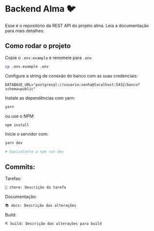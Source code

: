 # Backend Alma 🐦

Esse é o repositório da REST API do projeto alma. Leia a documentação para mais detalhes:

## Como rodar o projeto

Copie o `.env.example` e renomeie para `.env`

```bash
cp .env.example .env
```

Configure a string de conexão do banco com as suas credenciais:

```text
DATABASE_URL="postgresql://usuario:senha@localhost:5432/banco?schema=public"
```

Instale as dependências com yarn:

```bash
yarn
```

ou use o NPM:

```bash
npm install
```

Inicie o servidor com:

```bash
yarn dev

# Equivalente a npm run dev
```

## Commits:

Tarefas: 
```bash
👷 chore: Descrição da tarefa
```

Documentação: 
```bash
📚 docs: Descrição das alterações
```
Build: 
```bash
⛏️ build: Descrição das alterações para build
```
